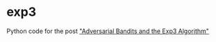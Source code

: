 exp3
====

Python code for the post ["Adversarial Bandits and the Exp3 Algorithm"](http://jeremykun.com/2013/11/08/adversarial-bandits-and-the-exp3-algorithm/)
